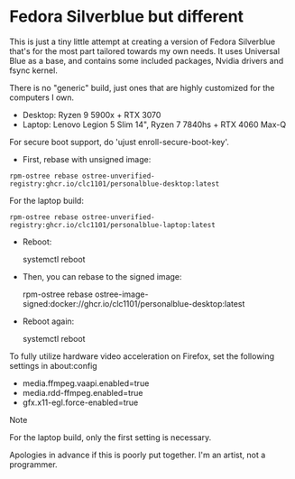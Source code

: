 # Fedora Silverblue but different

This is just a tiny little attempt at creating a version of Fedora Silverblue that's for the most part tailored towards my own needs. It uses Universal Blue as a base, and contains some included packages, Nvidia drivers and fsync kernel.

There is no "generic" build, just ones that are highly customized for the computers I own.

- Desktop: Ryzen 9 5900x + RTX 3070
- Laptop: Lenovo Legion 5 Slim 14", Ryzen 7 7840hs + RTX 4060 Max-Q

For secure boot support, do 'ujust enroll-secure-boot-key'.

- First, rebase with unsigned image:
```
rpm-ostree rebase ostree-unverified-registry:ghcr.io/clc1101/personalblue-desktop:latest
```
For the laptop build:
```
rpm-ostree rebase ostree-unverified-registry:ghcr.io/clc1101/personalblue-laptop:latest
```

- Reboot:

  systemctl reboot

- Then, you can rebase to the signed image:

  rpm-ostree rebase ostree-image-signed:docker://ghcr.io/clc1101/personalblue-desktop:latest

- Reboot again:

  systemctl reboot

To fully utilize hardware video acceleration on Firefox, set the following settings in about:config

- media.ffmpeg.vaapi.enabled=true
- media.rdd-ffmpeg.enabled=true
- gfx.x11-egl.force-enabled=true

> [!NOTE]
> For the laptop build, only the first setting is necessary.

Apologies in advance if this is poorly put together. I'm an artist, not a programmer.
